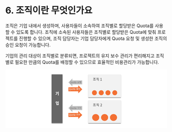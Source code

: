 # 6. 조직이란 무엇인가요

조직은 기업 내에서 생성하며, 사용자들이 소속하여 조직별로 할당받은 Quota를 사용할 수 있도록 합니다. 조직에 소속된 사용자들은 조직별로 할당받은 Quota에 맞춰 프로젝트를 진행할 수 있으며, 조직 담당자는 기업 담당자에게 Quota 요청 및 생성한 조직의 승인 요청이 가능합니다.

기업의 관리 대상이 조직별로 분류되면, 프로젝트의 유지 보수 관리가 편리해지고 조직별로 필요한 만큼의 Quota를 배정할 수 있으므로 효율적인 비용관리가 가능합니다.

![](.gitbook/assets/image%20%2835%29.png)

